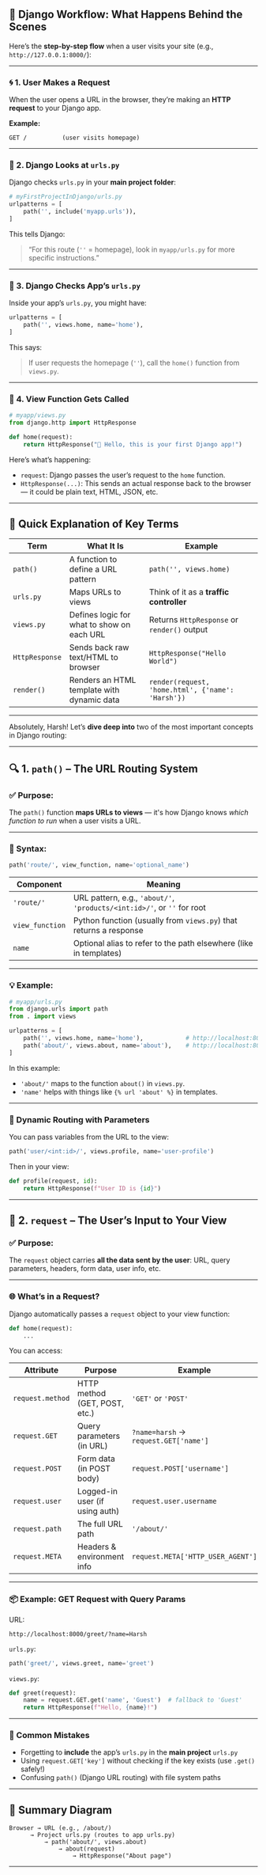 ## 🧭 Django Workflow: What Happens Behind the Scenes

Here’s the **step-by-step flow** when a user visits your site (e.g., `http://127.0.0.1:8000/`):

---

### 🌀 1. User Makes a Request

When the user opens a URL in the browser, they’re making an **HTTP request** to your Django app.

**Example:**

```
GET /          (user visits homepage)
```

---

### 🔗 2. Django Looks at `urls.py`

Django checks `urls.py` in your **main project folder**:

```python
# myFirstProjectInDjango/urls.py
urlpatterns = [
    path('', include('myapp.urls')),
]
```

This tells Django:

> “For this route (`''` = homepage), look in `myapp/urls.py` for more specific instructions.”

---

### 📍 3. Django Checks App’s `urls.py`

Inside your app’s `urls.py`, you might have:

```python
urlpatterns = [
    path('', views.home, name='home'),
]
```

This says:

> If user requests the homepage (`''`), call the `home()` function from `views.py`.

---

### 🧠 4. View Function Gets Called

```python
# myapp/views.py
from django.http import HttpResponse

def home(request):
    return HttpResponse("🎉 Hello, this is your first Django app!")
```

Here’s what’s happening:

* `request`: Django passes the user’s request to the `home` function.
* `HttpResponse(...)`: This sends an actual response back to the browser — it could be plain text, HTML, JSON, etc.

---

## 📘 Quick Explanation of Key Terms

| Term           | What It Is                                 | Example                                           |
| -------------- | ------------------------------------------ | ------------------------------------------------- |
| `path()`       | A function to define a URL pattern         | `path('', views.home)`                            |
| `urls.py`      | Maps URLs to views                         | Think of it as a **traffic controller**           |
| `views.py`     | Defines logic for what to show on each URL | Returns `HttpResponse` or `render()` output       |
| `HttpResponse` | Sends back raw text/HTML to browser        | `HttpResponse("Hello World")`                     |
| `render()`     | Renders an HTML template with dynamic data | `render(request, 'home.html', {'name': 'Harsh'})` |

---
Absolutely, Harsh! Let’s **dive deep into** two of the most important concepts in Django routing:

---

## 🔍 1. `path()` – The URL Routing System

### ✅ Purpose:

The `path()` function **maps URLs to views** — it's how Django knows *which function to run* when a user visits a URL.

---

### 🧱 Syntax:

```python
path('route/', view_function, name='optional_name')
```

| Component       | Meaning                                                                 |
| --------------- | ----------------------------------------------------------------------- |
| `'route/'`      | URL pattern, e.g., `'about/'`, `'products/<int:id>/'`, or `''` for root |
| `view_function` | Python function (usually from `views.py`) that returns a response       |
| `name`          | Optional alias to refer to the path elsewhere (like in templates)       |

---

### 💡 Example:

```python
# myapp/urls.py
from django.urls import path
from . import views

urlpatterns = [
    path('', views.home, name='home'),            # http://localhost:8000/
    path('about/', views.about, name='about'),    # http://localhost:8000/about/
]
```

In this example:

* `'about/'` maps to the function `about()` in `views.py`.
* `'name'` helps with things like `{% url 'about' %}` in templates.

---

### 🔁 Dynamic Routing with Parameters

You can pass variables from the URL to the view:

```python
path('user/<int:id>/', views.profile, name='user-profile')
```

Then in your view:

```python
def profile(request, id):
    return HttpResponse(f"User ID is {id}")
```

---

## 🧠 2. `request` – The User’s Input to Your View

### ✅ Purpose:

The `request` object carries **all the data sent by the user**: URL, query parameters, headers, form data, user info, etc.

---

### 🌐 What’s in a Request?

Django automatically passes a `request` object to your view function:

```python
def home(request):
    ...
```

You can access:

| Attribute        | Purpose                        | Example                               |
| ---------------- | ------------------------------ | ------------------------------------- |
| `request.method` | HTTP method (GET, POST, etc.)  | `'GET'` or `'POST'`                   |
| `request.GET`    | Query parameters (in URL)      | `?name=harsh` → `request.GET['name']` |
| `request.POST`   | Form data (in POST body)       | `request.POST['username']`            |
| `request.user`   | Logged-in user (if using auth) | `request.user.username`               |
| `request.path`   | The full URL path              | `'/about/'`                           |
| `request.META`   | Headers & environment info     | `request.META['HTTP_USER_AGENT']`     |

---

### 📦 Example: GET Request with Query Params

URL:

```
http://localhost:8000/greet/?name=Harsh
```

`urls.py`:

```python
path('greet/', views.greet, name='greet')
```

`views.py`:

```python
def greet(request):
    name = request.GET.get('name', 'Guest')  # fallback to 'Guest'
    return HttpResponse(f"Hello, {name}!")
```

---

### 🚨 Common Mistakes

* Forgetting to **include** the app’s `urls.py` in the **main project** `urls.py`
* Using `request.GET['key']` without checking if the key exists (use `.get()` safely!)
* Confusing `path()` (Django URL routing) with file system paths

---

## 🧭 Summary Diagram

```
Browser → URL (e.g., /about/) 
      → Project urls.py (routes to app urls.py) 
          → path('about/', views.about)
              → about(request)
                  → HttpResponse("About page")
```

---